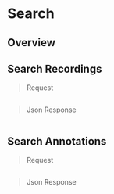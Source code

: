 # Search

<!--===================================================================-->
## Overview

<!--===================================================================-->
## Search Recordings

> Request

```shell
```

> Json Response

```json
```

<!--===================================================================-->
## Search Annotations

> Request

```shell
```

> Json Response

```json
```